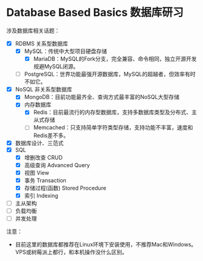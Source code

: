 # Database Based Basics 数据库研习
涉及数据库相关话题：
- [x] RDBMS 关系型数据库
    - [x] MySQL：传统中大型项目硬盘存储
        - [x] MariaDB：MySQL的Fork分支，完全兼容、命令相同，独立开源开发规避MySQL闭源。
    - [ ] PostgreSQL：世界功能最强开源数据库，MySQL的超越者，但效率有时不如它。
- [x] NoSQL 非关系型数据库
    - [x] MongoDB：目前功能最齐全、查询方式最丰富的NoSQL大型存储
    - [x] 内存数据库
        - [x] Redis：目前最流行的内存型数据库，支持多数据库类型及分布式、主从式存储
        - [ ] Memcached：只支持简单字符类型存储，支持功能不丰富，速度和Redis差不多。
- [x] 数据库设计、三范式
- [x] SQL
    - [x] 增删改查 CRUD
    - [x] 高级查询 Advanced Query
    - [x] 视图 View
    - [x] 事务 Transaction
    - [x] 存储过程(函数) Stored Procedure
    - [x] 索引 Indexing
- [ ] 主从架构
- [ ] 负载均衡
- [ ] 并发处理

注意：
- 目前这里的数据库都推荐在Linux环境下安装使用，不推荐Mac和Windows。VPS或树莓派上都行，和本机操作没什么区别。